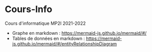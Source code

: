 # Cours-Info
Cours d'informatique MP2I 2021-2022

- Graphe en markdown : https://mermaid-js.github.io/mermaid/#/
- Tables de données en markdown : https://mermaid-js.github.io/mermaid/#/entityRelationshipDiagram